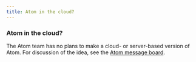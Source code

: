 ```yaml
---
title: Atom in the cloud?
---
```

### Atom in the cloud?

The Atom team has no plans to make a cloud- or server-based version of Atom. For discussion of the idea, see the [Atom message board](https://github.com/atom/atom/discussions).
